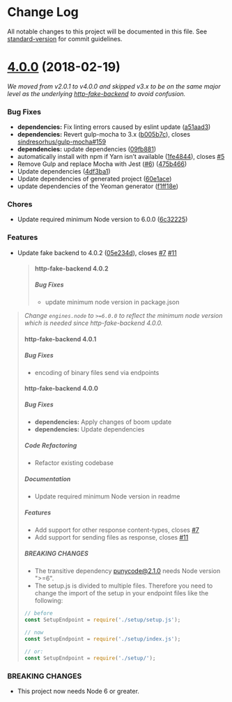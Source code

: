 # Change Log

All notable changes to this project will be documented in this file. See [standard-version](https://github.com/conventional-changelog/standard-version) for commit guidelines.

<a name="4.0.0"></a>
# [4.0.0](https://github.com/micromata/generator-http-fake-backend/compare/v2.0.1...v4.0.0) (2018-02-19)

*We moved from v2.0.1 to v4.0.0 and skipped v3.x to be on the same major level as the underlying [http-fake-backend](https://github.com/micromata/http-fake-backend) to avoid confusion.*

### Bug Fixes

* **dependencies:** Fix linting errors caused by eslint update ([a51aad3](https://github.com/micromata/generator-http-fake-backend/commit/a51aad3))
* **dependencies:** Revert gulp-mocha to 3.x ([b005b7c](https://github.com/micromata/generator-http-fake-backend/commit/b005b7c)), closes [sindresorhus/gulp-mocha#159](https://github.com/sindresorhus/gulp-mocha/issues/159)
* **dependencies:** update dependencies ([09fb881](https://github.com/micromata/generator-http-fake-backend/commit/09fb881))
* automatically install with npm if Yarn isn’t available ([1fe4844](https://github.com/micromata/generator-http-fake-backend/commit/1fe4844)), closes [#5](https://github.com/micromata/generator-http-fake-backend/issues/5)
* Remove Gulp and replace Mocha with Jest ([#6](https://github.com/micromata/generator-http-fake-backend/issues/6)) ([475b466](https://github.com/micromata/generator-http-fake-backend/commit/475b466))
* Update dependencies ([4df3ba1](https://github.com/micromata/generator-http-fake-backend/commit/4df3ba1))
* Update dependencies of generated project ([60e1ace](https://github.com/micromata/generator-http-fake-backend/commit/60e1ace))
* update dependencies of the Yeoman generator ([f1ff18e](https://github.com/micromata/generator-http-fake-backend/commit/f1ff18e))


### Chores

* Update required minimum Node version to 6.0.0 ([6c32225](https://github.com/micromata/generator-http-fake-backend/commit/6c32225))


### Features

* Update fake backend to 4.0.2 ([05e234d](https://github.com/micromata/generator-http-fake-backend/commit/05e234d)), closes [#7](https://github.com/micromata/generator-http-fake-backend/issues/7) [#11](https://github.com/micromata/generator-http-fake-backend/issues/11)
  
  > #### http-fake-backend 4.0.2
  > 
  > ##### Bug Fixes
  > 
  > * update minimum node version in package.json
>
>*Change `engines.node` to `>=6.0.0` to reflect the minimum node version which is needed since http-fake-backend 4.0.0.*
>
  > #### http-fake-backend 4.0.1
>
  > ##### Bug Fixes
>
  > * encoding of binary files send via endpoints
  > 
  > #### http-fake-backend 4.0.0
  > 
  > ##### Bug Fixes
  > 
  > * **dependencies:** Apply changes of boom update
  > * **dependencies:** Update dependencies
  > 
  > ##### Code Refactoring
  > 
  > * Refactor existing codebase
  > 
  > ##### Documentation
  > 
  > * Update required minimum Node version in readme
  > 
  > ##### Features
  > 
  > * Add support for other response content-types, closes [#7](https://github.com/micromata/http-fake-backend/issues/7)
  > * Add support for sending files as response, closes [#11](https://github.com/micromata/http-fake-backend/issues/11)
>
  > ##### BREAKING CHANGES
>
  > * The transitive dependency punycode@2.1.0 needs Node version ">=6".
  > * The setup.js is divided to multiple files.
Therefore you need to change the import of the setup in your endpoint files
like the following:
  > 
  > ```javascript
> // before
> const SetupEndpoint = require('./setup/setup.js');
>
> // now
> const SetupEndpoint = require('./setup/index.js');
> 
> // or:
> const SetupEndpoint = require('./setup/');
> ```


### BREAKING CHANGES

* This project now needs Node 6 or greater.
